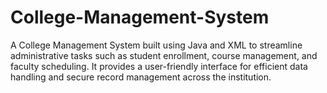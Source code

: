 # College-Management-System
A College Management System built using Java and XML to streamline administrative tasks such as student enrollment, course management, and faculty scheduling. It provides a user-friendly interface for efficient data handling and secure record management across the institution.

